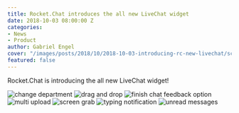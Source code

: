 ```yaml
---
title: Rocket.Chat introduces the all new LiveChat widget
date: 2018-10-03 08:00:00 Z
categories:
- News
- Product
author: Gabriel Engel
cover: "/images/posts/2018/10/2018-10-03-introducing-rc-new-livechat/screen-grab.png"
featured: false
---
```


Rocket.Chat is introducing the all new LiveChat widget!

<img alt="change department" src="{{'/images/posts/2018/10/2018-10-03-introducing-rc-new-livechat/change-department.png' | relative_url}}">
<img alt="drag and drop" src="{{'/images/posts/2018/10/2018-10-03-introducing-rc-new-livechat/drag-and-drop.png' | relative_url}}">
<img alt="finish chat feedback option" src="{{'/images/posts/2018/10/2018-10-03-introducing-rc-new-livechat/finish-chat-feedback-option.png' | relative_url}}">
<img alt="multi upload" src="{{'/images/posts/2018/10/2018-10-03-introducing-rc-new-livechat/multi-upload.png' | relative_url}}">
<img alt="screen grab" src="{{'/images/posts/2018/10/2018-10-03-introducing-rc-new-livechat/screen-grab.png' | relative_url}}">
<img alt="typing notification" src="{{'/images/posts/2018/10/2018-10-03-introducing-rc-new-livechat/typing-notification.png' | relative_url}}">
<img alt="unread messages" src="{{'/images/posts/2018/10/2018-10-03-introducing-rc-new-livechat/unread-messages.png' | relative_url}}">
